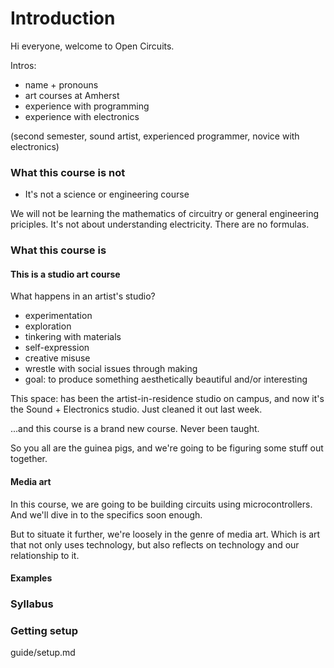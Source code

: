 # Introduction

Hi everyone, welcome to Open Circuits.

Intros:
- name + pronouns
- art courses at Amherst
- experience with programming
- experience with electronics

(second semester, sound artist, experienced programmer, novice with electronics)


### What this course is not

- It's not a science or engineering course

We will not be learning the mathematics of circuitry or general engineering priciples. It's not about understanding electricity. There are no formulas. 



### What this course is

#### This is a studio art course

What happens in an artist's studio?
- experimentation
- exploration
- tinkering with materials
- self-expression
- creative misuse
- wrestle with social issues through making
- goal: to produce something aesthetically beautiful and/or interesting


This space: has been the artist-in-residence studio on campus, and now it's the Sound + Electronics studio. Just cleaned it out last week. 

...and this course is a brand new course. Never been taught.

So you all are the guinea pigs, and we're going to be figuring some stuff out together.


#### Media art

In this course, we are going to be building circuits using microcontrollers. And we'll dive in to the specifics soon enough. 

But to situate it further, we're loosely in the genre of media art. Which is art that not only uses technology, but also reflects on technology and our relationship to it.


#### Examples



### Syllabus



### Getting setup

guide/setup.md
